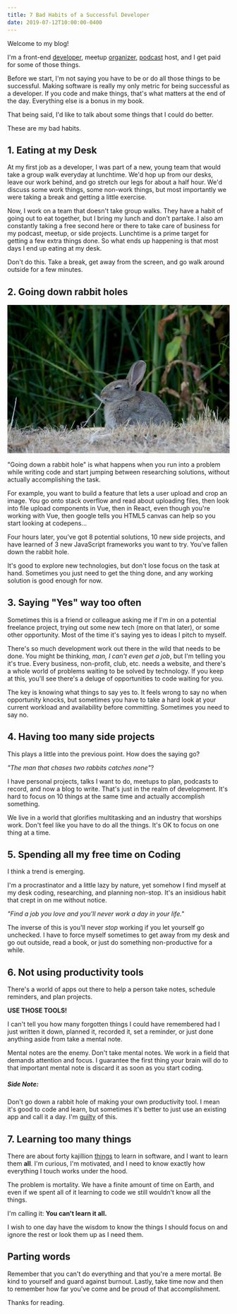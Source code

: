 ```yaml
---
title: 7 Bad Habits of a Successful Developer
date: 2019-07-12T10:00:00-0400
---
```


Welcome to my blog!

I'm a front-end [developer](https://www.linkedin.com/in/lee-warrick), meetup [organizer](https://meetup.com/project-code-experience), [podcast](https://techjr.dev) host, and I get paid for some of those things.

Before we start, I'm not saying you have to be or do all those things to be successful. Making software is really my only metric for being successful as a developer. If you code and make things, that's what matters at the end of the day. Everything else is a bonus in my book.

That being said, I'd like to talk about some things that I could do better.

These are my bad habits.

## 1. Eating at my Desk

At my first job as a developer, I was part of a new, young team that would take a group walk everyday at lunchtime. We'd hop up from our desks, leave our work behind, and go stretch our legs for about a half hour. We'd discuss some work things, some non-work things, but most importantly we were taking a break and getting a little exercise.

Now, I work on a team that doesn't take group walks. They have a habit of going out to eat together, but I bring my lunch and don't partake. I also am constantly taking a free second here or there to take care of business for my podcast, meetup, or side projects. Lunchtime is a prime target for getting a few extra things done. So what ends up happening is that most days I end up eating at my desk.

Don't do this. Take a break, get away from the screen, and go walk around outside for a few minutes.

## 2. Going down rabbit holes

![Photo of a peaceful Rabbit](./rabbit.jpg)

"Going down a rabbit hole" is what happens when you run into a problem while writing code and start jumping between researching solutions, without actually accomplishing the task.

For example, you want to build a feature that lets a user upload and crop an image. You go onto stack overflow and read about uploading files, then look into file upload components in Vue, then in React, even though you're working with Vue, then google tells you HTML5 canvas can help so you start looking at codepens...

Four hours later, you've got 8 potential solutions, 10 new side projects, and have learned of 3 new JavaScript frameworks you want to try. You've fallen down the rabbit hole.

It's good to explore new technologies, but don't lose focus on the task at hand. Sometimes you just need to get the thing done, and any working solution is good enough for now.

## 3. Saying "Yes" way too often

Sometimes this is a friend or colleague asking me if I'm *in* on a potential freelance project, trying out some new tech (more on that later), or some other opportunity. Most of the time it's saying yes to ideas I pitch to myself.

There's so much development work out there in the wild that needs to be done. You might be thinking, *man, I can't even get a job*, but I'm telling you it's true. Every business, non-profit, club, etc. needs a website, and there's a whole world of problems waiting to be solved by technology. If you keep at this, you'll see there's a deluge of opportunities to code waiting for you.

The key is knowing what things to say yes to. It feels wrong to say no when opportunity knocks, but sometimes you have to take a hard look at your current workload and availability before committing. Sometimes you need to say no.

## 4. Having too many side projects

This plays a little into the previous point. How does the saying go?

*"The man that chases two rabbits catches none"*?

I have personal projects, talks I want to do, meetups to plan, podcasts to record, and now a blog to write. That's just in the realm of development. It's hard to focus on 10 things at the same time and actually accomplish something.

We live in a world that glorifies multitasking and an industry that worships work. Don't feel like you have to do all the things. It's OK to focus on one thing at a time.

## 5. Spending all my free time on Coding

I think a trend is emerging.

I'm a procrastinator and a little lazy by nature, yet somehow I find myself at my desk coding, researching, and planning non-stop. It's an insidious habit that crept in on me without notice.

*"Find a job you love and you'll never work a day in your life."*

The inverse of this is you'll never *stop* working if you let yourself go unchecked. I have to force myself sometimes to get away from my desk and go out outside, read a book, or just do something non-productive for a while.

## 6. Not using productivity tools

There's a world of apps out there to help a person take notes, schedule reminders, and plan projects.

**USE THOSE TOOLS!**

I can't tell you how many forgotten things I could have remembered had I just written it down, planned it, recorded it, set a reminder, or just done anything aside from take a mental note.

Mental notes are the enemy. Don't take mental notes. We work in a field that demands attention and focus. I guarantee the first thing your brain will do to that important mental note is discard it as soon as you start coding.

##### Side Note:

Don't go down a rabbit hole of making your own productivity tool. I mean it's good to code and learn, but sometimes it's better to just use an existing app and call it a day. I'm [guilty](https://leewarrick.com/Goaler) of this.

## 7. Learning too many things

There are about forty kajillion [things](https://github.com/kamranahmedse/developer-roadmap) to learn in software, and I want to learn them **all**. I'm curious, I'm motivated, and I need to know exactly how everything I touch works under the hood.

The problem is mortality. We have a finite amount of time on Earth, and even if we spent all of it learning to code we still wouldn't know all the things.

I'm calling it: **You can't learn it all.**

I wish to one day have the wisdom to know the things I should focus on and ignore the rest or look them up as I need them.

## Parting words

Remember that you can't do everything and that you're a mere mortal. Be kind to yourself and guard against burnout. Lastly, take time now and then to remember how far you've come and be proud of that accomplishment.

Thanks for reading.

